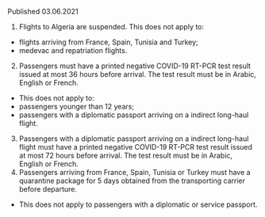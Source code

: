 Published 03.06.2021
1. Flights to Algeria are suspended.
This does not apply to:
- flights arriving from France, Spain, Tunisia and Turkey;
- medevac and repatriation flights.
2. Passengers must have a printed negative COVID-19 RT-PCR test result issued at most 36 hours before arrival. The test result must be in Arabic, English or French.
- This does not apply to:
- passengers younger than 12 years;
- passengers with a diplomatic passport arriving on a indirect long-haul flight.
3. Passengers with a diplomatic passport arriving on a indirect long-haul flight must have a printed negative COVID-19 RT-PCR test result issued at most 72 hours before arrival. The test result must be in Arabic, English or French.
4. Passengers arriving from France, Spain, Tunisia or Turkey must have a quarantine package for 5 days obtained from the transporting carrier before departure.
- This does not apply to passengers with a diplomatic or service passport.

